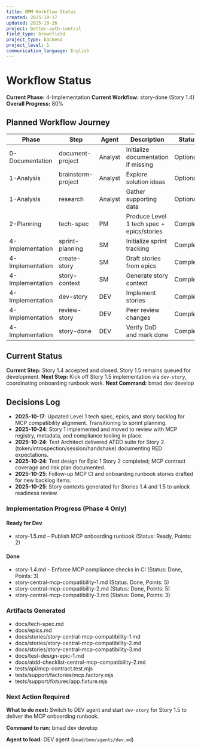 ```yaml
---
title: BMM Workflow Status
created: 2025-10-17
updated: 2025-10-26
project: better-auth-central
field_type: brownfield
project_type: backend
project_level: 1
communication_language: English
---
```


# Workflow Status

**Current Phase:** 4-Implementation
**Current Workflow:** story-done (Story 1.4)
**Overall Progress:** 80%

## Planned Workflow Journey

| Phase | Step | Agent | Description | Status |
| --- | --- | --- | --- | --- |
| 0-Documentation | document-project | Analyst | Initialize documentation if missing | Optional |
| 1-Analysis | brainstorm-project | Analyst | Explore solution ideas | Optional |
| 1-Analysis | research | Analyst | Gather supporting data | Optional |
| 2-Planning | tech-spec | PM | Produce Level 1 tech spec + epics/stories | Complete |
| 4-Implementation | sprint-planning | SM | Initialize sprint tracking | Complete |
| 4-Implementation | create-story | SM | Draft stories from epics | Complete |
| 4-Implementation | story-context | SM | Generate story context | Complete |
| 4-Implementation | dev-story | DEV | Implement stories | Complete |
| 4-Implementation | review-story | DEV | Peer review changes | Complete |
| 4-Implementation | story-done | DEV | Verify DoD and mark done | Complete |

## Current Status

**Current Step:** Story 1.4 accepted and closed. Story 1.5 remains queued for development.
**Next Step:** Kick off Story 1.5 implementation via `dev-story`, coordinating onboarding runbook work.
**Next Command:** bmad dev develop

## Decisions Log

- **2025-10-17**: Updated Level 1 tech spec, epics, and story backlog for MCP compatibility alignment. Transitioning to sprint planning.
- **2025-10-24**: Story 1 implemented and moved to review with MCP registry, metadata, and compliance tooling in place.
- **2025-10-24**: Test Architect delivered ATDD suite for Story 2 (token/introspection/session/handshake) documenting RED expectations.
- **2025-10-24**: Test design for Epic 1 Story 2 completed; MCP contract coverage and risk plan documented.
- **2025-10-25**: Follow-up MCP CI and onboarding runbook stories drafted for new backlog items.
- **2025-10-25**: Story contexts generated for Stories 1.4 and 1.5 to unlock readiness review.

### Implementation Progress (Phase 4 Only)
#### Ready for Dev
- story-1.5.md – Publish MCP onboarding runbook (Status: Ready, Points: 2)

#### Done
- story-1.4.md – Enforce MCP compliance checks in CI (Status: Done, Points: 3)
- story-central-mcp-compatibility-1.md (Status: Done, Points: 5)
- story-central-mcp-compatibility-2.md (Status: Done, Points: 5)
- story-central-mcp-compatibility-3.md (Status: Done, Points: 3)

### Artifacts Generated

- docs/tech-spec.md
- docs/epics.md
- docs/stories/story-central-mcp-compatibility-1.md
- docs/stories/story-central-mcp-compatibility-2.md
- docs/stories/story-central-mcp-compatibility-3.md
- docs/test-design-epic-1.md
- docs/atdd-checklist-central-mcp-compatibility-2.md
- tests/api/mcp-contract.test.mjs
- tests/support/factories/mcp.factory.mjs
- tests/support/fixtures/app.fixture.mjs

### Next Action Required

**What to do next:** Switch to DEV agent and start `dev-story` for Story 1.5 to deliver the MCP onboarding runbook.

**Command to run:** bmad dev develop

**Agent to load:** DEV agent (`bmad/bmm/agents/dev.md`)
